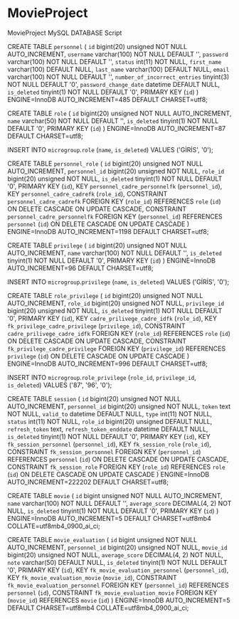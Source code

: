 # MovieProject
MovieProject
MySQL DATABASE Script

CREATE TABLE `personnel` (
  `id` bigint(20) unsigned NOT NULL AUTO_INCREMENT,
  `username` varchar(100) NOT NULL DEFAULT '',
  `password` varchar(100) NOT NULL DEFAULT '',
  `status` int(11) NOT NULL,
  `first_name` varchar(100) DEFAULT NULL,
  `last_name` varchar(100) DEFAULT NULL,
  `email` varchar(100) NOT NULL DEFAULT '',
  `number_of_incorrect_entries` tinyint(3) NOT NULL DEFAULT '0',
  `password_change_date` datetime DEFAULT NULL,
  `is_deleted` tinyint(1) NOT NULL DEFAULT '0',
  PRIMARY KEY (`id`)
) ENGINE=InnoDB AUTO_INCREMENT=485 DEFAULT CHARSET=utf8;


CREATE TABLE `role` (
  `id` bigint(20) unsigned NOT NULL AUTO_INCREMENT,
  `name` varchar(50) NOT NULL DEFAULT '',
  `is_deleted` tinyint(1) NOT NULL DEFAULT '0',
  PRIMARY KEY (`id`)
) ENGINE=InnoDB AUTO_INCREMENT=87 DEFAULT CHARSET=utf8;

INSERT INTO `microgroup`.`role` (`name`, `is_deleted`) VALUES ('GİRİS', '0');


CREATE TABLE `personnel_role` (
  `id` bigint(20) unsigned NOT NULL AUTO_INCREMENT,
  `personnel_id` bigint(20) unsigned NOT NULL,
  `role_id` bigint(20) unsigned NOT NULL,
  `is_deleted` tinyint(1) NOT NULL DEFAULT '0',
  PRIMARY KEY (`id`),
  KEY `personnel_cadre_personnelfk` (`personnel_id`),
  KEY `personnel_cadre_cadrefk` (`role_id`),
  CONSTRAINT `personnel_cadre_cadrefk` FOREIGN KEY (`role_id`) REFERENCES `role` (`id`) ON DELETE CASCADE ON UPDATE CASCADE,
  CONSTRAINT `personnel_cadre_personnelfk` FOREIGN KEY (`personnel_id`) REFERENCES `personnel` (`id`) ON DELETE CASCADE ON UPDATE CASCADE
) ENGINE=InnoDB AUTO_INCREMENT=1198 DEFAULT CHARSET=utf8;



CREATE TABLE `privilege` (
  `id` bigint(20) unsigned NOT NULL AUTO_INCREMENT,
  `name` varchar(100) NOT NULL DEFAULT '',
  `is_deleted` tinyint(1) NOT NULL DEFAULT '0',
  PRIMARY KEY (`id`)
) ENGINE=InnoDB AUTO_INCREMENT=96 DEFAULT CHARSET=utf8;

INSERT INTO `microgroup`.`privilege` (`name`, `is_deleted`) VALUES ('GİRİS', '0');


CREATE TABLE `role_privilege` (
  `id` bigint(20) unsigned NOT NULL AUTO_INCREMENT,
  `role_id` bigint(20) unsigned NOT NULL,
  `privilege_id` bigint(20) unsigned NOT NULL,
  `is_deleted` tinyint(1) NOT NULL DEFAULT '0',
  PRIMARY KEY (`id`),
  KEY `cadre_prilivege_cadre_idfk` (`role_id`),
  KEY `fk_privilege_cadre_privilege` (`privilege_id`),
  CONSTRAINT `cadre_prilivege_cadre_idfk` FOREIGN KEY (`role_id`) REFERENCES `role` (`id`) ON DELETE CASCADE ON UPDATE CASCADE,
  CONSTRAINT `fk_privilege_cadre_privilege` FOREIGN KEY (`privilege_id`) REFERENCES `privilege` (`id`) ON DELETE CASCADE ON UPDATE CASCADE
) ENGINE=InnoDB AUTO_INCREMENT=996 DEFAULT CHARSET=utf8;


INSERT INTO `microgroup`.`role_privilege` (`role_id`, `privilege_id`, `is_deleted`) VALUES ('87', '96', '0');
	

CREATE TABLE `session` (
  `id` bigint(20) unsigned NOT NULL AUTO_INCREMENT,
  `personnel_id` bigint(20) unsigned NOT NULL,
  `token` text NOT NULL,
  `valid_to` datetime DEFAULT NULL,
  `type` int(11) NOT NULL,
  `status` int(11) NOT NULL,
  `role_id` bigint(20) unsigned DEFAULT NULL,
  `refresh_token` text,
  `refresh_token_enddate` datetime DEFAULT NULL,
  `is_deleted` tinyint(1) NOT NULL DEFAULT '0',
  PRIMARY KEY (`id`),
  KEY `fk_session_personnel` (`personnel_id`),
  KEY `fk_session_role` (`role_id`),
  CONSTRAINT `fk_session_personnel` FOREIGN KEY (`personnel_id`) REFERENCES `personnel` (`id`) ON DELETE CASCADE ON UPDATE CASCADE,
  CONSTRAINT `fk_session_role` FOREIGN KEY (`role_id`) REFERENCES `role` (`id`) ON DELETE CASCADE ON UPDATE CASCADE
) ENGINE=InnoDB AUTO_INCREMENT=222202 DEFAULT CHARSET=utf8;



CREATE TABLE `movie` (
  `id` bigint unsigned NOT NULL AUTO_INCREMENT,
  `name` varchar(100) NOT NULL DEFAULT '',
  `average_score` DECIMAL(4, 2) NOT NULL,
  `is_deleted` tinyint(1) NOT NULL DEFAULT '0',
  PRIMARY KEY (`id`)
) ENGINE=InnoDB AUTO_INCREMENT=5 DEFAULT CHARSET=utf8mb4 COLLATE=utf8mb4_0900_ai_ci;



CREATE TABLE `movie_evaluation` (
  `id` bigint unsigned NOT NULL AUTO_INCREMENT,
  `personnel_id` bigint(20) unsigned NOT NULL,
  `movie_id` bigint(20) unsigned NOT NULL,
   `average_score` DECIMAL(4, 2) NOT NULL,
   `note` varchar(50) DEFAULT NULL,
  `is_deleted` tinyint(1) NOT NULL DEFAULT '0',
  PRIMARY KEY (`id`),
  KEY `fk_movie_evaluation_personnel` (`personnel_id`),
  KEY `fk_movie_evaluation_movie` (`movie_id`),
  CONSTRAINT `fk_movie_evaluation_personnel` FOREIGN KEY (`personnel_id`) REFERENCES `personnel` (`id`),
  CONSTRAINT `fk_movie_evaluation_movie` FOREIGN KEY (`movie_id`) REFERENCES `movie` (`id`)
) ENGINE=InnoDB AUTO_INCREMENT=5 DEFAULT CHARSET=utf8mb4 COLLATE=utf8mb4_0900_ai_ci;


